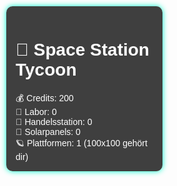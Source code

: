 <!DOCTYPE html>
<html lang="de">
<head>
<meta charset="UTF-8" />
<meta name="viewport" content="width=device-width, initial-scale=1" />
<title>Space Station Tycoon 3D</title>
<style>
  body { margin: 0; overflow: hidden; }
  #ui {
    position: absolute;
    top: 10px; left: 10px;
    background: rgba(0,0,0,0.75);
    padding: 15px;
    border-radius: 10px;
    box-shadow: 0 0 10px #00ffcc;
    z-index: 10;
    color: white;
    font-family: Arial, sans-serif;
    width: 220px;
  }
  .circle-trigger {
    position: absolute;
    width: 40px; height: 40px;
    border-radius: 50%;
    background: rgba(0,255,204,0.6);
    box-shadow: 0 0 10px rgba(0,255,204,0.9);
    pointer-events: none; /* Keine Mausinteraktion */
  }
</style>
</head>
<body>
<div id="ui">
  <h1>🚀 Space Station Tycoon</h1>
  <div>💰 Credits: <span id="credits">200</span></div>
  <div>🔬 Labor: <span id="labor">0</span></div>
  <div>🏪 Handelsstation: <span id="handel">0</span></div>
  <div>🔋 Solarpanels: <span id="solar">0</span></div>
  <div>🪐 Plattformen: <span id="platform">1</span> (100x100 gehört dir)</div>
</div>

<script src="https://cdn.jsdelivr.net/npm/three@0.152.2/build/three.min.js"></script>
<script src="https://cdn.jsdelivr.net/npm/three@0.152.2/examples/js/controls/OrbitControls.js"></script>
<script>
  // --- Spiel-Variablen ---
  let credits = 200;
  let labor = 0;
  let handel = 0;
  let solar = 0;
  let platformCount = 1; // Große Plattform gehört dir sofort

  // Preise (steigen pro Kauf)
  let priceSolar = 100;
  let priceLabor = 100;
  let priceHandel = 250;
  let priceHouseObj = 50; // Hausobjekt
  let priceSolarInc = 100; // Solarpanel Preissteigerung pro Kauf
  let priceHouseObjInc = 50; // Hausobjekt Preissteigerung pro Kauf

  // Anzeigen aktualisieren
  function updateUI() {
    document.getElementById('credits').innerText = Math.floor(credits);
    document.getElementById('labor').innerText = labor;
    document.getElementById('handel').innerText = handel;
    document.getElementById('solar').innerText = solar;
    document.getElementById('platform').innerText = platformCount;
  }

  // --- Three.js Setup ---
  const scene = new THREE.Scene();
  scene.background = new THREE.Color(0x87ceeb); // Blauer Himmel

  const camera = new THREE.PerspectiveCamera(75, window.innerWidth/window.innerHeight, 0.1, 1000);
  camera.position.set(0, 20, 30);

  const renderer = new THREE.WebGLRenderer({antialias:true});
  renderer.setSize(window.innerWidth, window.innerHeight);
  document.body.appendChild(renderer.domElement);

  const controls = new THREE.OrbitControls(camera, renderer.domElement);
  controls.target.set(0, 0, 0);
  controls.enablePan = false;
  controls.minDistance = 10;
  controls.maxDistance = 80;
  controls.update();

  // Licht
  const dirLight = new THREE.DirectionalLight(0xffffff, 1);
  dirLight.position.set(10, 30, 10);
  scene.add(dirLight);

  const ambLight = new THREE.AmbientLight(0x404040);
  scene.add(ambLight);

  // --- Boden & große Plattform ---
  const platformGeo = new THREE.PlaneGeometry(100, 100);
  const platformMat = new THREE.MeshStandardMaterial({color: 0x888888});
  const platform = new THREE.Mesh(platformGeo, platformMat);
  platform.rotation.x = -Math.PI / 2;
  scene.add(platform);

  // Gras nur am Rand (rand 10m breit)
  function addGrassPatch(x, z) {
    const grassGeo = new THREE.PlaneGeometry(10, 10);
    const grassMat = new THREE.MeshStandardMaterial({color: 0x228B22});
    const grass = new THREE.Mesh(grassGeo, grassMat);
    grass.rotation.x = -Math.PI / 2;
    grass.position.set(x, 0.01, z);
    scene.add(grass);
  }
  for(let i = -45; i <= 45; i += 10) {
    addGrassPatch(-50, i);
    addGrassPatch(50, i);
    addGrassPatch(i, -50);
    addGrassPatch(i, 50);
  }

  // --- Spieler als Würfel ---
  const playerGeo = new THREE.BoxGeometry(1,2,1);
  const playerMat = new THREE.MeshStandardMaterial({color: 0xff5500});
  const player = new THREE.Mesh(playerGeo, playerMat);
  player.position.y = 1; // Steht auf Plattform
  scene.add(player);

  // --- Häuser (einfache geometrische Objekte mit echten Farben) ---
  const houseObjs = [];

  function createHouse(x, z) {
    const baseColor = 0x8B4513;
    const windowColor = 0xFFFFCC;
    const roofColor = 0xA52A2A;

    const base = new THREE.Mesh(
      new THREE.BoxGeometry(4, 2, 4),
      new THREE.MeshStandardMaterial({color: baseColor, transparent:true, opacity:0.4})
    );
    base.position.set(x, 1, z);
    scene.add(base);
    houseObjs.push({mesh: base, bought: false});

    const window1 = new THREE.Mesh(
      new THREE.BoxGeometry(1,1,0.1),
      new THREE.MeshStandardMaterial({color: windowColor, transparent:true, opacity:0.4})
    );
    window1.position.set(x - 1, 1.5, z + 2.05);
    scene.add(window1);
    houseObjs.push({mesh: window1, bought: false});

    const window2 = window1.clone();
    window2.position.set(x + 1, 1.5, z + 2.05);
    scene.add(window2);
    houseObjs.push({mesh: window2, bought: false});

    const secondFloor = new THREE.Mesh(
      new THREE.BoxGeometry(4, 2, 4),
      new THREE.MeshStandardMaterial({color: baseColor, transparent:true, opacity:0.4})
    );
    secondFloor.position.set(x, 3.5, z);
    scene.add(secondFloor);
    houseObjs.push({mesh: secondFloor, bought: false});

    const roof = new THREE.Mesh(
      new THREE.ConeGeometry(3, 2, 4),
      new THREE.MeshStandardMaterial({color: roofColor, transparent:true, opacity:0.4})
    );
    roof.position.set(x, 5.5, z);
    roof.rotation.y = Math.PI / 4;
    scene.add(roof);
    houseObjs.push({mesh: roof, bought: false});
  }

  // Beispielhäuser
  createHouse(10, 10);
  createHouse(-10, -10);
  createHouse(20, -20);

  // --- Bäume ---
  function addTree(x, z) {
    const trunk = new THREE.Mesh(
      new THREE.CylinderGeometry(0.3, 0.3, 3),
      new THREE.MeshStandardMaterial({color: 0x8B4513})
    );
    trunk.position.set(x, 1.5, z);
    scene.add(trunk);

    const leaves = new THREE.Mesh(
      new THREE.SphereGeometry(2),
      new THREE.MeshStandardMaterial({color: 0x006400})
    );
    leaves.position.set(x, 4, z);
    scene.add(leaves);
  }
  for(let i=0; i<20; i++) {
    addTree(Math.random()*90-45, Math.random()*90-45);
  }

  // --- Kaufkreise ---
  const buyTriggers = [];

  houseObjs.forEach((obj, i) => {
    const trigger = new THREE.Mesh(
      new THREE.CircleGeometry(0.7, 32),
      new THREE.MeshBasicMaterial({color: 0x00ffcc, transparent: true, opacity: 0.5})
    );
    trigger.rotation.x = -Math.PI/2;
    trigger.position.set(obj.mesh.position.x, 0.02, obj.mesh.position.z);
    scene.add(trigger);
    buyTriggers.push({mesh: trigger, type:'houseObj', objIndex: i, bought:false});
  });

  function addBuyTrigger(x, z, type) {
    const colorMap = {
      'solar': 0x00ffff,
      'labor': 0xffff00,
      'handel': 0xff00ff,
    };
    const trigger = new THREE.Mesh(
      new THREE.CircleGeometry(0.7, 32),
      new THREE.MeshBasicMaterial({color: colorMap[type] || 0x00ffcc, transparent:true, opacity: 0.5})
    );
    trigger.rotation.x = -Math.PI/2;
    trigger.position.set(x, 0.02, z);
    scene.add(trigger);
    buyTriggers.push({mesh: trigger, type: type, bought:false});
  }

  for(let i=0; i<500; i++) {
    const x = Math.random()*90-45;
    const z = Math.random()*90-45;
    const types = ['solar','labor','handel'];
    const t = types[Math.floor(Math.random()*types.length)];
    addBuyTrigger(x, z, t);
  }

  // --- Steuerung & Bewegung ---
  const keys = {};
  document.addEventListener('keydown', e => keys[e.key.toLowerCase()] = true);
  document.addEventListener('keyup', e => keys[e.key.toLowerCase()] = false);

  let velocityY = 0;
  let isOnGround = true;

  function movePlayer() {
    const speed = 0.3;
    if(keys['w']) player.position.z -= speed;
    if(keys['s']) player.position.z += speed;
    if(keys['a']) player.position.x -= speed;
    if(keys['d']) player.position.x += speed;

    // Springen mit Leertaste
    if(keys[' '] && isOnGround) {
      velocityY = 0.15;
      isOnGround = false;
    }

    player.position.y += velocityY;
    velocityY -= 0.01;

    if(player.position.y <= 1) {
      player.position.y = 1;
      velocityY = 0;
      isOnGround = true;
    }

    // Plattform Grenzen
    if(player.position.x > 49.5) player.position.x = 49.5;
    if(player.position.x < -49.5) player.position.x = -49.5;
    if(player.position.z > 49.5) player.position.z = 49.5;
    if(player.position.z < -49.5) player.position.z = -49.5;
  }

  // --- Kaufen per Überlaufen ---
  function checkBuy() {
    for(let i=0; i < buyTriggers.length; i++) {
      const bt = buyTriggers[i];
      if(bt.bought) continue;

      const dist = player.position.distanceTo(bt.mesh.position);
      if(dist < 1) {
        if(bt.type === 'houseObj') {
          if(credits >= priceHouseObj) {
            credits -= priceHouseObj;
            bt.bought = true;
            houseObjs[bt.objIndex].bought = true;
            houseObjs[bt.objIndex].mesh.material.opacity = 1;
            houseObjs[bt.objIndex].mesh.material.transparent = false;
            priceHouseObj += priceHouseObjInc;
            updateUI();
            playSound();
          }
        } else if(bt.type === 'solar') {
          if(credits >= priceSolar) {
            credits -= priceSolar;
            solar++;
            bt.bought = true;
            priceSolar += priceSolarInc;
            updateUI();
            playSound();
          }
        } else if(bt.type === 'labor') {
          if(credits >= priceLabor) {
            credits -= priceLabor;
            labor++;
            bt.bought = true;
            updateUI();
            playSound();
          }
        } else if(bt.type === 'handel') {
          if(credits >= priceHandel) {
            credits -= priceHandel;
            handel++;
            bt.bought = true;
            updateUI();
            playSound();
          }
        }
      }
    }
  }

  // --- Sound ---
  function playSound() {
    const audio = new Audio("https://cdn.pixabay.com/download/audio/2022/03/15/audio_6efb4b5c60.mp3?filename=menu-click-110818.mp3");
    audio.volume = 0.3;
    audio.play();
  }

  // --- Einnahmen pro Sekunde ---
  setInterval(() => {
    credits += solar * 100 + labor * 50 + handel * 150;
    updateUI();
  }, 1000);

  // --- Animation ---
  function animate() {
    requestAnimationFrame(animate);
    movePlayer();
    checkBuy();
    renderer.render(scene, camera);
  }
  animate();

  // Resize-Handler
  window.addEventListener('resize', () => {
    camera.aspect = window.innerWidth/window.innerHeight;
    camera.updateProjectionMatrix();
    renderer.setSize(window.innerWidth, window.innerHeight);
  });

  updateUI();
</script>
</body>
</html>
